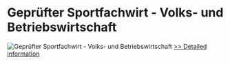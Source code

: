 # Geprüfter Sportfachwirt - Volks- und Betriebswirtschaft
![Geprüfter Sportfachwirt - Volks- und Betriebswirtschaft](https://mycommerce.akamaized.net/api/pimages/P300583369/BIG/300583369.JPG)
[>> Detailed information](https://secure.shareit.com/shareit/product.html?productid=300583369&affiliateid=200057808)